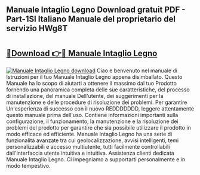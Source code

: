 ## Manuale Intaglio Legno Download gratuit PDF - Part-1Sl Italiano Manuale del proprietario del servizio HWg8T

# <h2><a href="http://dfblni.blite.top/?on=Manuale+Intaglio+Legno">🔗Download 👉🔴 Manuale Intaglio Legno</a></h2>

[![Manuale Intaglio Legno download](https://i.imgur.com/lujVjoI.png)](http://dfblni.blite.top/?on=Manuale+Intaglio+Legno)
Ciao e benvenuto nel manuale di Istruzioni per il tuo Manuale Intaglio Legno appena disimballato. Questo Manuale ha lo scopo di aiutarti a ottenere il massimo dal tuo Prodotto fornendo una panoramica completa delle sue caratteristiche, del processo di installazione, del manuale Dell'utente, dei suggerimenti per la manutenzione e delle procedure di risoluzione dei problemi. Per garantire Un'esperienza di successo con il nuovo REDDDDDDD, leggere attentamente questo manuale prima dell'uso. Contiene informazioni importanti sulla configurazione, il funzionamento, la manutenzione e la risoluzione dei problemi del prodotto per garantire che sia possibile utilizzare il prodotto in modo efficace ed efficiente. Manuale Intaglio Legno ha una serie di funzionalità avanzate tra cui geolocalizzazione, avvisi intelligenti, temi personalizzabili e accesso multiutente, tutti facilmente controllabili dall'interfaccia utente intuitiva e intuitiva. Assistenza clienti dedicata Manuale Intaglio Legno. Ci impegniamo a supportarti personalmente e in modo tempestivo.
